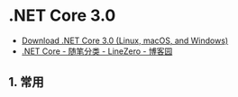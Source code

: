 # .NET Core 3.0

- [Download .NET Core 3.0 (Linux, macOS, and Windows)](https://dotnet.microsoft.com/download/dotnet-core/3.0)
- [.NET Core - 随笔分类 - LineZero - 博客园](https://www.cnblogs.com/linezero/category/821569.html)

## 1. 常用
